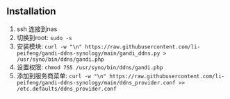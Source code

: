## Installation
1. ssh 连接到nas
2. 切换到root: `sudo -s`
3. 安装模块: 
   `curl -w "\n" https://raw.githubusercontent.com/li-peifeng/gandi-ddns-synology/main/gandi_ddns.py > /usr/syno/bin/ddns/gandi.php`
4. 设置权限: `chmod 755 /usr/syno/bin/ddns/gandi.php`
5. 添加到服务商菜单: `curl -w "\n" https://raw.githubusercontent.com/li-peifeng/gandi-ddns-synology/main/ddns_provider.conf >> /etc.defaults/ddns_provider.conf`
